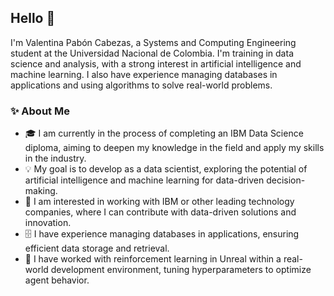 ## Hello 🌟  

I'm Valentina Pabón Cabezas, a Systems and Computing Engineering student at the Universidad Nacional de Colombia. I'm training in data science and analysis, with a strong interest in artificial intelligence and machine learning. I also have experience managing databases in applications and using algorithms to solve real-world problems.  

### ✨ About Me  
- 🎓 I am currently in the process of completing an IBM Data Science diploma, aiming to deepen my knowledge in the field and apply my skills in the industry.  
- 💡 My goal is to develop as a data scientist, exploring the potential of artificial intelligence and machine learning for data-driven decision-making.  
- 🚀 I am interested in working with IBM or other leading technology companies, where I can contribute with data-driven solutions and innovation.  
- 🗄️ I have experience managing databases in applications, ensuring efficient data storage and retrieval.  
- 🤖 I have worked with reinforcement learning in Unreal within a real-world development environment, tuning hyperparameters to optimize agent behavior.  

